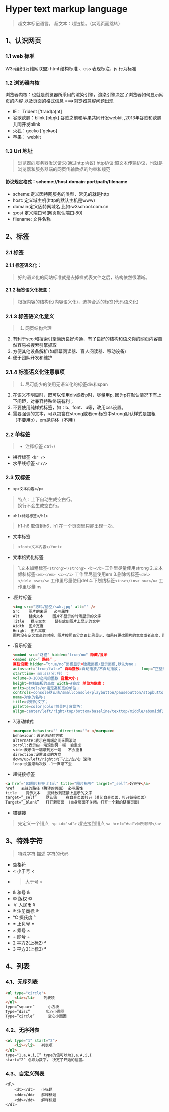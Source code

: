# **Hyper text markup language**
>超文本标记语言。   超文本：超链接。（实现页面跳转）

## 1、认识网页
### 1.1 web 标准
W3c组织(万维网联盟)
html 结构标准 、css  表现标注、js 行为标准
### 1.2 浏览器内核
浏览器内核：也就是浏览器所采用的渲染引擎，渲染引擎决定了浏览器如何显示网页的内容 以及页面的格式信息 ===>浏览器兼容问题出现

* IE： Trident  ['traɪd(ə)nt]
* 谷歌欧鹏：blink  [blɪŋk]  谷歌之前和苹果共同开发webkit ,2013年谷歌和欧鹏共同开发blink
* 火狐：gecko  ['gekəʊ]
* 苹果： webkit
### 1.3 Url 地址
> 浏览器向服务器发送请求(通过http协议)
http协议:超文本传输协议，也就是浏览器和服务器端的网页传输数据的约束和规范

#### 协议规定格式：scheme://host.domain:port/path/filename
* scheme:定义因特网服务的类型，常见的就是http
* host: 定义域主机(http的默认主机是www)
* domain:定义因特网域名  比如:w3school.com.cn
* :post   定义端口号(网页默认端口:80)
* filename: 文件名称
## 2、标签
### 2.1 标签
#### 2.1.1 标签语义化：
> 好的语义化的网站标准就是去掉样式表文件之后，结构依然很清晰。

#### 2.1.2 标签语义化概念：
> 根据内容的结构化(内容语义化)，选择合适的标签(代码语义化)

### 2.1.3 标签语义化意义 
> 1. 网页结构合理
2. 有利于seo:和搜索引擎简历良好沟通，有了良好的结构和语义你的网页内容自然容易被搜索引擎抓取
3. 方便其他设备解析(如屏幕阅读器、盲人阅读器、移动设备)
4. 便于团队开发和维护
### 2.1.4 标签语义化注意事项
> 1. 尽可能少的使用无语义化的标签div和span
2. 在语义不明显时，既可以使用div或者p时，尽量用p, 因为p在默认情况下有上下间距，对兼容特殊终端有利；
3. 不要使用纯样式标签，如：b、font、u等，改用css设置。
4. 需要强调的文本，可以包含在strong或者em标签中strong默认样式是加粗（不要用b），em是斜体（不用i）

### 2.2 单标签
>* 注释标签   ctrl+/
* 换行标签   ```<br />```
* 水平线标签 ```<hr/>```
### 2.3 双标签
* ```<p>文本内容</p>```
> 特点：上下自动生成空白行。<br>换行不会生成空白行。

* ```<h1>标题标签</h1>```
> h1-h6  取值到h6，h1 在一个页面里只能出现一次。

* 文本标签  
> ```<font>文本内容</font>```

* 文本格式化标签
> 1.文本加粗标签```<strong></strong> <b></b>``` 工作里尽量使用strong
>2.文本倾斜标签```<em></em> <i></i>```     工作里尽量使用em
>3.删除线标签```<del></del> <s></s>```   工作里尽量使用del
>4.下划线标签```<ins></ins> <u></u>```    工作里尽量ins

* .图片标签  
    ```html
    <img src="志玲/悟空/swk.jpg" alt="" />
    Src    图片的来源   必写属性
    Alt    替换文本    图片不显示的时候显示的文字
    Title   提示文本    鼠标放到图片上显示的文字
    Width  图片宽度
    Height  图片高度
    图片没有定义宽高的时候，图片按照百分之百比例显示，如果只更改图片的宽度或者高度，图片等比例缩放
    ```

* .音乐标签 
    ```html
    <embed src="路径" hidden="true/no" 隐藏/显示
    <embed src=” 路径” ,
    属性设置:hidden=”true/no”面板显示=隐藏面板/显示面板,默认为no；
    autostart=”true/false” 自动播放=自动播放/不自动播放；         loop=”正整数/true/false” 循环次数/循环/不循环；
    starttime= mm:ss(分:秒) ；
    volume=0-100之间的整数 音量大小；
    height=控制面板的高度 width=#宽度 单位为像素；
    units=pixels/en指定高和宽的单位；
    controls=console默认值/smallconsole/playbutton/pausebutton/stopbutton/volumelever 一般正常面板/较小面板/只显示播放按钮/只显示暂停按钮/只显示停止按钮/只显示音量调节按钮；
    name=对象的名称；
    title=说明的文字；
    palette=color|color前景色|背景色；
    align=center/left/right/top/bottom/baseline/texttop/middle/absmiddle/absbottom 控制面板居中/居左/居右/顶部与当前行中的最高对象的顶部对齐/底部与基线对齐/底部与文本的基线对齐/顶部与当前行中的最高的文字顶部对齐/中间与当前行的基线对齐/中间与当前文本的中间对齐/底部与文字的额滴不对齐
    ```

* 7.滚动样式
    ```html
    <marquee behavior="" direction=""> </marquee>
    behaviour：设定滚动的方式  
    alternate:表示在两端之间来回滚动
    scroll:表示由一端滚到另一端  会重复
    side:表示由一端滚到另一端   不会重复
    direction:设置滚动的方向
    down/up/left/right:向下/上/左/右 滚动
    loop:设置滚动次数 -1一直滚下去
    ```

* 超链接标签 
```html
<a href="03图片标签.html" title="图片标签" target="_self">超链接</a>
href   去往的路径（跳转的页面） 必写属性
title    提示文本   鼠标放到链接上显示的文字
target=”_self”    默认值    在自身页面打开（关闭自身页面，打开链接页面） 
Target=”_blank”   打开新页面 （自身页面不关闭，打开一个新的链接页面）
```

* 锚链接   
>先定义一个锚点 ``` <p id="sd">```
>超链接到锚点 ```<a href="#sd">回到顶部</a>```

## 3、特殊字符
> 特殊字符 描述  字符的代码

* 空格符   &nbsp;
* < 小于号 &lt;
* > 大于号 &gt;
* & 和号  &amp;
* © 版权  &copy;
* ￥ 人民币 &yen;
* ® 注册商标    &reg;
* ℃ 摄氏度 &deg;
* ± 正负号 &plusmn;
* × 乘号  &times;
* ÷ 除号  &divide;
* 2 平方2(上标2)    &sup2;
* 3 平方3(上标3)    &sup3;

## 4、列表
### 4.1、无序列表
```html
<ul type="circle">
    <li></li>    列表项
</ul>
type=”square”      小方块
Type=”disc”       实心小圆圈
Type=”circle”      空心小圆圈
```

### 4.2、无序列表
```html
<ol type="1" start="2">
    <li></li>   列表项
</ol>
type="1,a,A,i,I” type的值可以为1,a,A,i,I
start="2” 必须为数字， 决定了开始的位置。
```

### 4.3、自定义列表
```
<dl>
    <dt></dt>   小标题
    <dd></dd>   解释标题
    <dd></dd>   解释标题
</dl>
```
 
 
 
 
 
